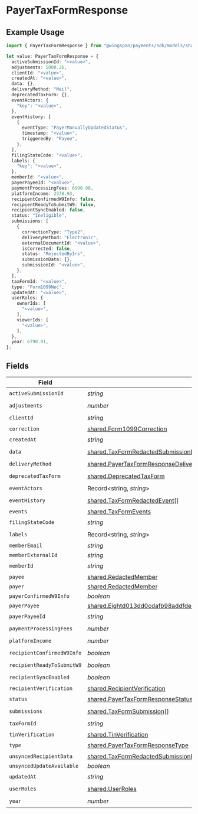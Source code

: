 # PayerTaxFormResponse

## Example Usage

```typescript
import { PayerTaxFormResponse } from "@wingspan/payments/sdk/models/shared";

let value: PayerTaxFormResponse = {
  activeSubmissionId: "<value>",
  adjustments: 5000.26,
  clientId: "<value>",
  createdAt: "<value>",
  data: {},
  deliveryMethod: "Mail",
  deprecatedTaxForm: {},
  eventActors: {
    "key": "<value>",
  },
  eventHistory: [
    {
      eventType: "PayerManuallyUpdatedStatus",
      timestamp: "<value>",
      triggeredBy: "Payee",
    },
  ],
  filingStateCode: "<value>",
  labels: {
    "key": "<value>",
  },
  memberId: "<value>",
  payerPayeeId: "<value>",
  paymentProcessingFees: 6990.98,
  platformIncome: 2378.93,
  recipientConfirmedW9Info: false,
  recipientReadyToSubmitW9: false,
  recipientSyncEnabled: false,
  status: "Ineligible",
  submissions: [
    {
      correctionType: "Type2",
      deliveryMethod: "Electronic",
      externalDocumentId: "<value>",
      isCorrected: false,
      status: "RejectedByIrs",
      submissionData: {},
      submissionId: "<value>",
    },
  ],
  taxFormId: "<value>",
  type: "Form1099Nec",
  updatedAt: "<value>",
  userRoles: {
    ownerIds: [
      "<value>",
    ],
    viewerIds: [
      "<value>",
    ],
  },
  year: 6790.91,
};
```

## Fields

| Field                                                                                                                                                                             | Type                                                                                                                                                                              | Required                                                                                                                                                                          | Description                                                                                                                                                                       |
| --------------------------------------------------------------------------------------------------------------------------------------------------------------------------------- | --------------------------------------------------------------------------------------------------------------------------------------------------------------------------------- | --------------------------------------------------------------------------------------------------------------------------------------------------------------------------------- | --------------------------------------------------------------------------------------------------------------------------------------------------------------------------------- |
| `activeSubmissionId`                                                                                                                                                              | *string*                                                                                                                                                                          | :heavy_check_mark:                                                                                                                                                                | N/A                                                                                                                                                                               |
| `adjustments`                                                                                                                                                                     | *number*                                                                                                                                                                          | :heavy_check_mark:                                                                                                                                                                | N/A                                                                                                                                                                               |
| `clientId`                                                                                                                                                                        | *string*                                                                                                                                                                          | :heavy_check_mark:                                                                                                                                                                | N/A                                                                                                                                                                               |
| `correction`                                                                                                                                                                      | [shared.Form1099Correction](../../../sdk/models/shared/form1099correction.md)                                                                                                     | :heavy_minus_sign:                                                                                                                                                                | N/A                                                                                                                                                                               |
| `createdAt`                                                                                                                                                                       | *string*                                                                                                                                                                          | :heavy_check_mark:                                                                                                                                                                | N/A                                                                                                                                                                               |
| `data`                                                                                                                                                                            | [shared.TaxFormRedactedSubmissionData](../../../sdk/models/shared/taxformredactedsubmissiondata.md)                                                                               | :heavy_check_mark:                                                                                                                                                                | N/A                                                                                                                                                                               |
| `deliveryMethod`                                                                                                                                                                  | [shared.PayerTaxFormResponseDeliveryMethod](../../../sdk/models/shared/payertaxformresponsedeliverymethod.md)                                                                     | :heavy_check_mark:                                                                                                                                                                | N/A                                                                                                                                                                               |
| `deprecatedTaxForm`                                                                                                                                                               | [shared.DeprecatedTaxForm](../../../sdk/models/shared/deprecatedtaxform.md)                                                                                                       | :heavy_check_mark:                                                                                                                                                                | N/A                                                                                                                                                                               |
| `eventActors`                                                                                                                                                                     | Record<string, *string*>                                                                                                                                                          | :heavy_check_mark:                                                                                                                                                                | N/A                                                                                                                                                                               |
| `eventHistory`                                                                                                                                                                    | [shared.TaxFormRedactedEvent](../../../sdk/models/shared/taxformredactedevent.md)[]                                                                                               | :heavy_check_mark:                                                                                                                                                                | N/A                                                                                                                                                                               |
| `events`                                                                                                                                                                          | [shared.TaxFormEvents](../../../sdk/models/shared/taxformevents.md)                                                                                                               | :heavy_minus_sign:                                                                                                                                                                | N/A                                                                                                                                                                               |
| `filingStateCode`                                                                                                                                                                 | *string*                                                                                                                                                                          | :heavy_check_mark:                                                                                                                                                                | N/A                                                                                                                                                                               |
| `labels`                                                                                                                                                                          | Record<string, *string*>                                                                                                                                                          | :heavy_check_mark:                                                                                                                                                                | N/A                                                                                                                                                                               |
| `memberEmail`                                                                                                                                                                     | *string*                                                                                                                                                                          | :heavy_minus_sign:                                                                                                                                                                | N/A                                                                                                                                                                               |
| `memberExternalId`                                                                                                                                                                | *string*                                                                                                                                                                          | :heavy_minus_sign:                                                                                                                                                                | N/A                                                                                                                                                                               |
| `memberId`                                                                                                                                                                        | *string*                                                                                                                                                                          | :heavy_check_mark:                                                                                                                                                                | N/A                                                                                                                                                                               |
| `payee`                                                                                                                                                                           | [shared.RedactedMember](../../../sdk/models/shared/redactedmember.md)                                                                                                             | :heavy_minus_sign:                                                                                                                                                                | N/A                                                                                                                                                                               |
| `payer`                                                                                                                                                                           | [shared.RedactedMember](../../../sdk/models/shared/redactedmember.md)                                                                                                             | :heavy_minus_sign:                                                                                                                                                                | N/A                                                                                                                                                                               |
| `payerConfirmedW9Info`                                                                                                                                                            | *boolean*                                                                                                                                                                         | :heavy_minus_sign:                                                                                                                                                                | N/A                                                                                                                                                                               |
| `payerPayee`                                                                                                                                                                      | [shared.Eightd013dd0cdafb98addfde478aafc44fc8914592071f79bc8d2aa0096744c099f](../../../sdk/models/shared/eightd013dd0cdafb98addfde478aafc44fc8914592071f79bc8d2aa0096744c099f.md) | :heavy_minus_sign:                                                                                                                                                                | N/A                                                                                                                                                                               |
| `payerPayeeId`                                                                                                                                                                    | *string*                                                                                                                                                                          | :heavy_check_mark:                                                                                                                                                                | N/A                                                                                                                                                                               |
| `paymentProcessingFees`                                                                                                                                                           | *number*                                                                                                                                                                          | :heavy_check_mark:                                                                                                                                                                | N/A                                                                                                                                                                               |
| `platformIncome`                                                                                                                                                                  | *number*                                                                                                                                                                          | :heavy_check_mark:                                                                                                                                                                | N/A                                                                                                                                                                               |
| `recipientConfirmedW9Info`                                                                                                                                                        | *boolean*                                                                                                                                                                         | :heavy_check_mark:                                                                                                                                                                | N/A                                                                                                                                                                               |
| `recipientReadyToSubmitW9`                                                                                                                                                        | *boolean*                                                                                                                                                                         | :heavy_check_mark:                                                                                                                                                                | N/A                                                                                                                                                                               |
| `recipientSyncEnabled`                                                                                                                                                            | *boolean*                                                                                                                                                                         | :heavy_check_mark:                                                                                                                                                                | N/A                                                                                                                                                                               |
| `recipientVerification`                                                                                                                                                           | [shared.RecipientVerification](../../../sdk/models/shared/recipientverification.md)                                                                                               | :heavy_minus_sign:                                                                                                                                                                | N/A                                                                                                                                                                               |
| `status`                                                                                                                                                                          | [shared.PayerTaxFormResponseStatus](../../../sdk/models/shared/payertaxformresponsestatus.md)                                                                                     | :heavy_check_mark:                                                                                                                                                                | N/A                                                                                                                                                                               |
| `submissions`                                                                                                                                                                     | [shared.TaxFormSubmission](../../../sdk/models/shared/taxformsubmission.md)[]                                                                                                     | :heavy_check_mark:                                                                                                                                                                | N/A                                                                                                                                                                               |
| `taxFormId`                                                                                                                                                                       | *string*                                                                                                                                                                          | :heavy_check_mark:                                                                                                                                                                | N/A                                                                                                                                                                               |
| `tinVerification`                                                                                                                                                                 | [shared.TinVerification](../../../sdk/models/shared/tinverification.md)                                                                                                           | :heavy_minus_sign:                                                                                                                                                                | N/A                                                                                                                                                                               |
| `type`                                                                                                                                                                            | [shared.PayerTaxFormResponseType](../../../sdk/models/shared/payertaxformresponsetype.md)                                                                                         | :heavy_check_mark:                                                                                                                                                                | N/A                                                                                                                                                                               |
| `unsyncedRecipientData`                                                                                                                                                           | [shared.TaxFormRedactedSubmissionData](../../../sdk/models/shared/taxformredactedsubmissiondata.md)                                                                               | :heavy_minus_sign:                                                                                                                                                                | N/A                                                                                                                                                                               |
| `unsyncedUpdateAvailable`                                                                                                                                                         | *boolean*                                                                                                                                                                         | :heavy_minus_sign:                                                                                                                                                                | N/A                                                                                                                                                                               |
| `updatedAt`                                                                                                                                                                       | *string*                                                                                                                                                                          | :heavy_check_mark:                                                                                                                                                                | N/A                                                                                                                                                                               |
| `userRoles`                                                                                                                                                                       | [shared.UserRoles](../../../sdk/models/shared/userroles.md)                                                                                                                       | :heavy_check_mark:                                                                                                                                                                | N/A                                                                                                                                                                               |
| `year`                                                                                                                                                                            | *number*                                                                                                                                                                          | :heavy_check_mark:                                                                                                                                                                | N/A                                                                                                                                                                               |